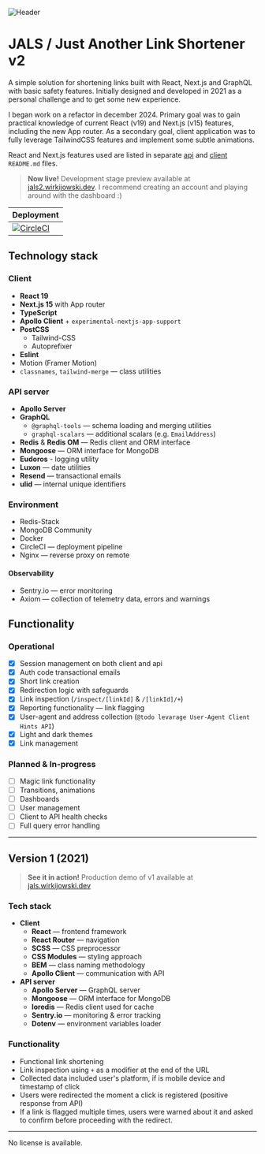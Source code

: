 ![Header](./header.png)

# JALS / Just Another Link Shortener v2

A simple solution for shortening links built with React, Next.js and GraphQL with basic safety features. Initially designed and developed in 2021 as a personal challenge and to get some new experience.

I began work on a refactor in december 2024. Primary goal was to gain practical knowledge of current React (v19) and Next.js (v15) features, including the new App router. As a secondary goal, client application was to fully leverage TailwindCSS features and implement some subtle animations.

React and Next.js features used are listed in separate [api](./api/README.md) and [client](./client/README.md) `README.md` files.

> **Now live!** Development stage preview available at [jals2.wirkijowski.dev](https://jals2.wirkijowski.dev/). I recommend creating an account and playing around with the dashboard :)

| Deployment |
|------------|
| [![CircleCI](https://dl.circleci.com/status-badge/img/circleci/8Np7CK78S4uw4ebGLepWmK/MzQiBDF67dqMd44rGhkv6K/tree/deploy-prod.svg?style=svg)](https://dl.circleci.com/status-badge/redirect/circleci/8Np7CK78S4uw4ebGLepWmK/MzQiBDF67dqMd44rGhkv6K/tree/deploy-prod) |

## Technology stack

###  Client

- **React 19**
- **Next.js 15** with App router
- **TypeScript**
- **Apollo Client** + `experimental-nextjs-app-support` 
- **PostCSS**
  - Tailwind-CSS
  - Autoprefixer
- **Eslint**
- Motion (Framer Motion)
- `classnames`, `tailwind-merge` — class utilities

### API server

- **Apollo Server**
- **GraphQL**
  - `@graphql-tools` — schema loading and merging utilities
  - `graphql-scalars` — additional scalars (e.g. `EmailAddress`)
- **Redis** & **Redis OM** — Redis client and ORM interface
- **Mongoose** — ORM interface for MongoDB
- **Eudoros** - logging utility
- **Luxon** — date utilities
- **Resend** — transactional emails
- **ulid** — internal unique identifiers

### Environment

- Redis-Stack
- MongoDB Community
- Docker
- CircleCI — deployment pipeline
- Nginx — reverse proxy on remote

#### Observability
- Sentry.io — error monitoring
- Axiom — collection of telemetry data, errors and warnings

## Functionality

### Operational
- [x] Session management on both client and api
- [x] Auth code transactional emails
- [x] Short link creation
- [x] Redirection logic with safeguards
- [x] Link inspection (`/inspect/[linkId]` & `/[linkId]/+`)
- [x] Reporting functionality — link flagging
- [x] User-agent and address collection (`@todo levarage User-Agent Client Hints API`)
- [x] Light and dark themes
- [x] Link management

### Planned & In-progress
- [ ] Magic link functionality
- [ ] Transitions, animations
- [ ] Dashboards
- [ ] User management
- [ ] Client to API health checks
- [ ] Full query error handling

---
## Version 1 (2021)

> **See it in action!** Production demo of v1 available at [jals.wirkijowski.dev](https://jals.wirkijowski.dev/)

### Tech stack
- **Client**
  - **React** — frontend framework
  - **React Router** — navigation
  - **SCSS** — CSS preprocessor
  - **CSS Modules** — styling approach
  - **BEM** — class naming methodology
  - **Apollo Client** — communication with API
- **API server**
  - **Apollo Server** — GraphQL server
  - **Mongoose** — ORM interface for MongoDB
  - **Ioredis** — Redis client used for cache
  - **Sentry.io** — monitoring & error tracking
  - **Dotenv** — environment variables loader

### Functionality
- Functional link shortening
- Link inspection using `+` as a modifier at the end of the URL
- Collected data included user's platform, if is mobile device and timestamp of click
- Users were redirected the moment a click is registered (positive response from API)
- If a link is flagged multiple times, users were warned about it and asked to confirm before proceeding with the redirect.


---
No license is available.
